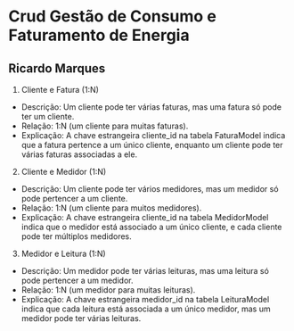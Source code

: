 # Crud Gestão de Consumo e Faturamento de Energia

## Ricardo Marques

1. Cliente e Fatura (1:N)
- Descrição: Um cliente pode ter várias faturas, mas uma fatura só pode ter um cliente.
- Relação: 1:N (um cliente para muitas faturas).
- Explicação: A chave estrangeira cliente_id na tabela FaturaModel indica que a fatura pertence a um único cliente, enquanto um cliente pode ter várias faturas associadas a ele.
2. Cliente e Medidor (1:N)
- Descrição: Um cliente pode ter vários medidores, mas um medidor só pode pertencer a um cliente.
- Relação: 1:N (um cliente para muitos medidores).
- Explicação: A chave estrangeira cliente_id na tabela MedidorModel indica que o medidor está associado a um único cliente, e cada cliente pode ter múltiplos medidores.
3. Medidor e Leitura (1:N)
- Descrição: Um medidor pode ter várias leituras, mas uma leitura só pode pertencer a um medidor.
- Relação: 1:N (um medidor para muitas leituras).
- Explicação: A chave estrangeira medidor_id na tabela LeituraModel indica que cada leitura está associada a um único medidor, mas um medidor pode ter várias leituras.

